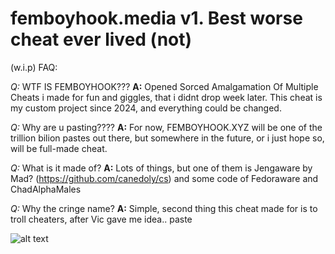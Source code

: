 # femboyhook.media v1. Best worse cheat ever lived (not)

(w.i.p) FAQ: 

*Q:* WTF IS FEMBOYHOOK???
**A:** Opened Sorced Amalgamation Of Multiple Cheats i made for fun and giggles, that i didnt drop week later. This cheat is my custom project since 2024, and everything could be changed.

*Q:* Why are u pasting????
**A:** For now, FEMBOYHOOK.XYZ will be one of the trillion bilion pastes out there, but somewhere in the future, or i just hope so, will be full-made cheat.

*Q:* What is it made of?
**A:** Lots of things, but one of them is Jengaware by Mad? (https://github.com/canedoly/cs) and some code of Fedoraware and ChadAlphaMales

*Q:* Why the cringe name?
**A:** Simple, second thing this cheat made for is to troll cheaters, after Vic gave me idea..
paste 

![alt text](https://github.com/cirnoweed/femboyhook.media/blob/bd88c4fcfc29290cce1c8d567f8c824fb3413948/%D0%91%D0%B5%D0%B7%20%D0%BD%D0%B0%D0%B7%D0%B2%D0%B0%D0%BD%D0%B8%D1%8F343.png)
